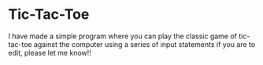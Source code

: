# Tic-Tac-Toe
I have made a simple program where you can play the classic game of tic-tac-toe against the computer using a series of input statements
if you are to edit, please let me know!!
